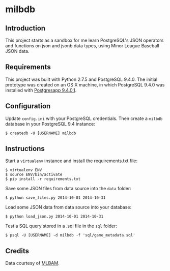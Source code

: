 # milbdb

## Introduction
This project starts as a sandbox for me learn PostgreSQL's JSON operators and functions on json and jsonb data types, using Minor League Baseball JSON data.

## Requirements
This project was built with Python 2.7.5 and PostgreSQL 9.4.0. The initial prototype was created on an OS X machine, in which PostgreSQL 9.4.0 was installed with [Postgresapp 9.4.0.1](https://github.com/PostgresApp/PostgresApp/releases/tag/9.4.0.1).

## Configuration
Update ```config.ini``` with your PostgreSQL credentials. Then create a ```milbdb``` database in your PostgreSQL 9.4 instance:
```
$ createdb -U [USERNAME] milbdb
```

## Instructions
Start a ```virtualenv``` instance and install the requirements.txt file:
```
$ virtualenv ENV
$ source ENV/bin/activate
$ pip install -r requirements.txt
```
Save some JSON files from data source into the ```data``` folder:
```
$ python save_files.py 2014-10-01 2014-10-31
```
Load some JSON data from data source into your database:
```
$ python load_json.py 2014-10-01 2014-10-31
```
Test a SQL query stored in a .sql file in the ```sql``` folder:
```
$ psql -U [USERNAME] -d milbdb -f 'sql/game_metadata.sql'
```

## Credits
Data courtesy of [MLBAM](http://gdx.mlb.com/components/copyright.txt).